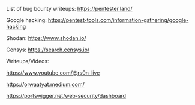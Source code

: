 List of bug bounty writeups: https://pentester.land/

Google hacking: https://pentest-tools.com/information-gathering/google-hacking

Shodan: https://www.shodan.io/

Censys: https://search.censys.io/

Writeups/Videos:

https://www.youtube.com/@rs0n_live

https://orwaatyat.medium.com/

https://portswigger.net/web-security/dashboard



